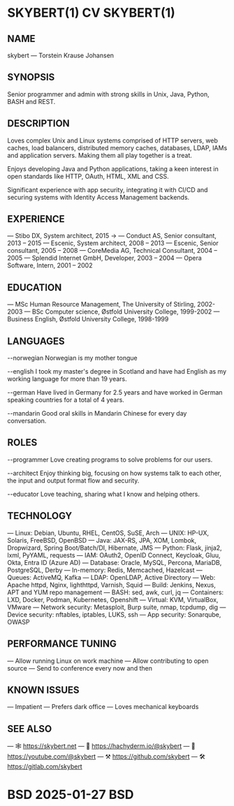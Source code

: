 ﻿
# SKYBERT(1)         CV             SKYBERT(1)


## NAME
skybert — Torstein Krause Johansen


## SYNOPSIS
Senior programmer and admin with strong skills in Unix, Java, Python, BASH and REST.


## DESCRIPTION
Loves complex Unix and Linux systems comprised of HTTP servers, web caches, load balancers, distributed memory caches, databases, LDAP, IAMs and application servers. Making them all play together is a treat.

Enjoys developing Java and Python applications, taking a keen interest in open standards like HTTP, OAuth, HTML, XML and CSS.

Significant experience with app security, integrating it with CI/CD and securing systems with Identity Access Management backends.


## EXPERIENCE
— Stibo DX, System architect, 2015 →
— Conduct AS, Senior consultant, 2013 – 2015
— Escenic, System architect, 2008 – 2013
— Escenic, Senior consultant, 2005 – 2008
— CoreMedia AG, Technical Consultant, 2004 – 2005
— Splendid Internet GmbH, Developer, 2003 – 2004
— Opera Software, Intern, 2001 – 2002


## EDUCATION
— MSc Human Resource Management, The University of Stirling, 2002-2003
— BSc Computer science, Østfold University College, 1999-2002
— Business English, Østfold University College, 1998-1999


## LANGUAGES
--norwegian  Norwegian is my mother tongue

--english    I took my master's degree in Scotland and have had English as my working language for more than 19 years.

--german     Have lived in Germany for 2.5 years and have worked in German speaking countries for a total of 4 years.

--mandarin   Good oral skills in Mandarin Chinese for every day conversation.


## ROLES
--programmer Love creating programs to solve problems for our users.

--architect  Enjoy thinking big, focusing on how systems talk to each other, the input and output format flow and security.

--educator   Love teaching, sharing what I know and helping others.


## TECHNOLOGY
— Linux: Debian, Ubuntu, RHEL, CentOS, SuSE, Arch
— UNIX: HP-UX, Solaris, FreeBSD, OpenBSD
— Java: JAX-RS, JPA, XOM, Lombok, Dropwizard, Spring Boot/Batch/DI, Hibernate, JMS
— Python: Flask, jinja2, lxml, PyYAML, requests
— IAM: OAuth2, OpenID Connect, Keycloak, Gluu, Okta, Entra ID (Azure AD)
— Database: Oracle, MySQL, Percona, MariaDB, PostgreSQL, Derby
— In-memory: Redis, Memcached, Hazelcast
— Queues: ActiveMQ, Kafka
— LDAP: OpenLDAP, Active Directory
— Web: Apache httpd, Nginx, lighthttpd, Varnish, Squid
— Build: Jenkins, Nexus, APT and YUM repo management
— BASH: sed, awk, curl, jq
— Containers: LXD, Docker, Podman, Kubernetes, Openshift
— Virtual: KVM, VirtualBox, VMware
— Network security: Metasploit, Burp suite, nmap, tcpdump, dig
— Device security: nftables, iptables, LUKS, ssh
— App security: Sonarqube, OWASP

## PERFORMANCE TUNING
— Allow running Linux on work machine
— Allow contributing to open source
— Send to conference every now and then

## KNOWN ISSUES
— Impatient
— Prefers dark office
— Loves mechanical keyboards

## SEE ALSO
— 🕸️ https://skybert.net
— 🦣 https://hachyderm.io/@skybert
— 🎥 https://youtube.com/@skybert
— ⚒️ https://github.com/skybert
— 🛠️ https://gitlab.com/skybert

# BSD                       2025-01-27                          BSD
